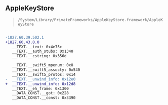 ## AppleKeyStore

> `/System/Library/PrivateFrameworks/AppleKeyStore.framework/AppleKeyStore`

```diff

-1827.60.39.502.1
+1827.60.43.0.0
   __TEXT.__text: 0x4e75c
   __TEXT.__auth_stubs: 0x1340
   __TEXT.__cstring: 0x356d

   __TEXT.__swift5_mpenum: 0x8
   __TEXT.__swift5_assocty: 0x540
   __TEXT.__swift5_protos: 0x14
-  __TEXT.__unwind_info: 0x12e0
+  __TEXT.__unwind_info: 0x12d8
   __TEXT.__eh_frame: 0x1300
   __DATA_CONST.__got: 0x228
   __DATA_CONST.__const: 0x3390

```
